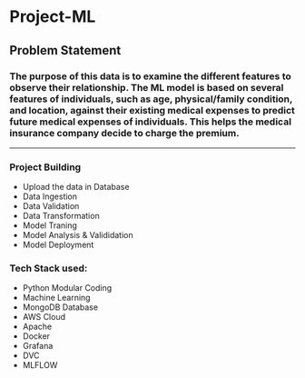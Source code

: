 # Project-ML

## Problem Statement

### The purpose of this data is to examine the different features to observe their relationship. The ML model is based on several features of individuals, such as age, physical/family condition, and location, against their existing medical expenses to predict future medical expenses of individuals. This helps the medical insurance company decide to charge the premium.

---


### Project Building

- Upload the data in Database
- Data Ingestion
- Data Validation
- Data Transformation
- Model Traning
- Model Analysis & Valididation
- Model Deployment


### Tech Stack used:

- Python Modular Coding
- Machine Learning
- MongoDB Database
- AWS Cloud
- Apache
- Docker
- Grafana
- DVC
- MLFLOW